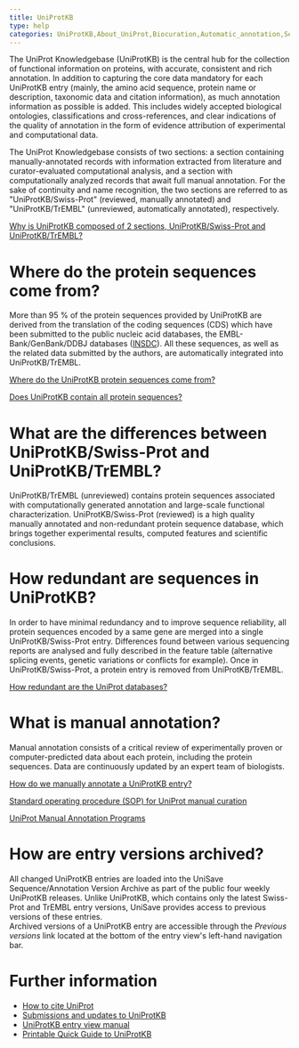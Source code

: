 ```yaml
---
title: UniProtKB
type: help
categories: UniProtKB,About_UniProt,Biocuration,Automatic_annotation,Sequence,help
---
```


The UniProt Knowledgebase (UniProtKB) is the central hub for the collection of functional information on proteins, with accurate, consistent and rich annotation. In addition to capturing the core data mandatory for each UniProtKB entry (mainly, the amino acid sequence, protein name or description, taxonomic data and citation information), as much annotation information as possible is added. This includes widely accepted biological ontologies, classifications and cross-references, and clear indications of the quality of annotation in the form of evidence attribution of experimental and computational data.

The UniProt Knowledgebase consists of two sections: a section containing manually-annotated records with information extracted from literature and curator-evaluated computational analysis, and a section with computationally analyzed records that await full manual annotation. For the sake of continuity and name recognition, the two sections are referred to as "UniProtKB/Swiss-Prot" (reviewed, manually annotated) and "UniProtKB/TrEMBL" (unreviewed, automatically annotated), respectively.

[Why is UniProtKB composed of 2 sections, UniProtKB/Swiss-Prot and UniProtKB/TrEMBL?](https://www.uniprot.org/help/uniprotkb_sections)

# Where do the protein sequences come from?

More than 95 % of the protein sequences provided by UniProtKB are derived from the translation of the coding sequences (CDS) which have been submitted to the public nucleic acid databases, the EMBL-Bank/GenBank/DDBJ databases ([INSDC](http://www.insdc.org/)). All these sequences, as well as the related data submitted by the authors, are automatically integrated into UniProtKB/TrEMBL.

[Where do the UniProtKB protein sequences come from?](https://www.uniprot.org/help/sequence_origin)

[Does UniProtKB contain all protein sequences?](https://www.uniprot.org/help/uniprot_coverage)

# What are the differences between UniProtKB/Swiss-Prot and UniProtKB/TrEMBL?

UniProtKB/TrEMBL (unreviewed) contains protein sequences associated with computationally generated annotation and large-scale functional characterization. UniProtKB/Swiss-Prot (reviewed) is a high quality manually annotated and non-redundant protein sequence database, which brings together experimental results, computed features and scientific conclusions.

# How redundant are sequences in UniProtKB?

In order to have minimal redundancy and to improve sequence reliability, all protein sequences encoded by a same gene are merged into a single UniProtKB/Swiss-Prot entry. Differences found between various sequencing reports are analysed and fully described in the feature table (alternative splicing events, genetic variations or conflicts for example). Once in UniProtKB/Swiss-Prot, a protein entry is removed from UniProtKB/TrEMBL.

[How redundant are the UniProt databases?](https://www.uniprot.org/help/redundancy)

# What is manual annotation?

Manual annotation consists of a critical review of experimentally proven or computer-predicted data about each protein, including the protein sequences. Data are continuously updated by an expert team of biologists.

[How do we manually annotate a UniProtKB entry?](https://www.uniprot.org/help/manual_curation)

[Standard operating procedure (SOP) for UniProt manual curation](https://github.com/ebi-uniprot/uniprot-manual/raw/main/pdfs/sop_manual_curation.pdf)

[UniProt Manual Annotation Programs](https://www.uniprot.org/help?facets=category%3Abiocuration%2Ccategory%3Aproject&query=%2A)

# How are entry versions archived?

All changed UniProtKB entries are loaded into the UniSave Sequence/Annotation Version Archive as part of the public four weekly UniProtKB releases. Unlike UniProtKB, which contains only the latest Swiss-Prot and TrEMBL entry versions, UniSave provides access to previous versions of these entries.  
Archived versions of a UniProtKB entry are accessible through the _Previous versions_ link located at the bottom of the entry view's left-hand navigation bar.

# Further information

- [How to cite UniProt](https://www.uniprot.org/help/publications)
- [Submissions and updates to UniProtKB](https://www.uniprot.org/help/submissions)
- [UniProtKB entry view manual](https://www.uniprot.org/help?facets=category:manual)
- [Printable Quick Guide to UniProtKB](https://github.com/ebi-uniprot/uniprot-manual/raw/main/pdfs/uniprotkb_quickguide.pdf)

